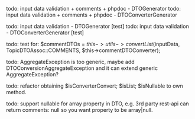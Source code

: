 todo: input data validation + comments + phpdoc - DTOGenerator
todo: input data validation + comments + phpdoc - DTOConverterGenerator

todo: input data validation - DTOGenerator          [test]
todo: input data validation - DTOConverterGenerator [test]

todo: test for: $commentDTOs = $this->utils->convertList($inputData, TopicDTOAssoc::COMMENTS, $this->commentDTOConverter);

todo: AggregateException is too generic, maybe add DTOConversionAggregateException and it can extend generic AggregateException?

todo: refactor obtaining $isConverterConvert; $isList; $isNullable to own method.

todo: support nullable for array property in DTO, e.g. 3rd party rest-api can return comments: null so you want property to be array|null.

